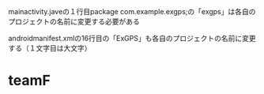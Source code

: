 mainactivity.javeの１行目package com.example.exgps;の「exgps」は各自のプロジェクトの名前に変更する必要がある

androidmanifest.xmlの16行目の「ExGPS」も各自のプロジェクトの名前に変更する（１文字目は大文字）
# teamF
